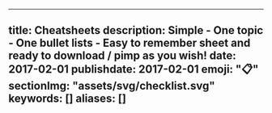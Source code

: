 ---
title: Cheatsheets
description: Simple - One topic - One bullet lists - Easy to remember sheet and ready to download / pimp as you wish!
date: 2017-02-01
publishdate: 2017-02-01
emoji: ":clipboard:"
sectionImg: "assets/svg/checklist.svg"
keywords: []
aliases: []
----